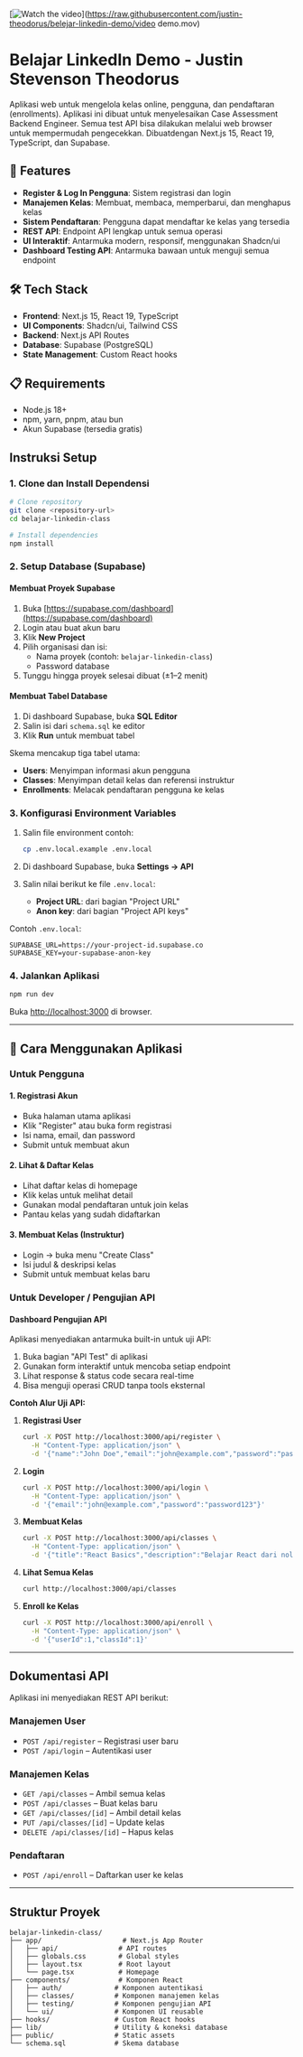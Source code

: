 [![Watch the video](https://raw.githubusercontent.com/justin-theodorus/belejar-linkedin-demo/thumbnail.png)](https://raw.githubusercontent.com/justin-theodorus/belejar-linkedin-demo/video demo.mov)

# Belajar LinkedIn Demo - Justin Stevenson Theodorus

Aplikasi web untuk mengelola kelas online, pengguna, dan pendaftaran (enrollments). Aplikasi ini dibuat untuk menyelesaikan Case Assessment Backend Engineer. Semua test API bisa dilakukan melalui web browser untuk mempermudah pengecekkan. Dibuatdengan Next.js 15, React 19, TypeScript, dan Supabase.

## 🚀 Features

* **Register & Log In Pengguna**: Sistem registrasi dan login
* **Manajemen Kelas**: Membuat, membaca, memperbarui, dan menghapus kelas
* **Sistem Pendaftaran**: Pengguna dapat mendaftar ke kelas yang tersedia
* **REST API**: Endpoint API lengkap untuk semua operasi
* **UI Interaktif**: Antarmuka modern, responsif, menggunakan Shadcn/ui
* **Dashboard Testing API**: Antarmuka bawaan untuk menguji semua endpoint

## 🛠️ Tech Stack

* **Frontend**: Next.js 15, React 19, TypeScript
* **UI Components**: Shadcn/ui, Tailwind CSS
* **Backend**: Next.js API Routes
* **Database**: Supabase (PostgreSQL)
* **State Management**: Custom React hooks

## 📋 Requirements

* Node.js 18+
* npm, yarn, pnpm, atau bun
* Akun Supabase (tersedia gratis)

## Instruksi Setup

### 1. Clone dan Install Dependensi

```bash
# Clone repository
git clone <repository-url>
cd belajar-linkedin-class

# Install dependencies
npm install
```

### 2. Setup Database (Supabase)

#### Membuat Proyek Supabase

1. Buka [https://supabase.com/dashboard](https://supabase.com/dashboard)
2. Login atau buat akun baru
3. Klik **New Project**
4. Pilih organisasi dan isi:
   * Nama proyek (contoh: `belajar-linkedin-class`)
   * Password database
5. Tunggu hingga proyek selesai dibuat (±1–2 menit)

#### Membuat Tabel Database

1. Di dashboard Supabase, buka **SQL Editor**
2. Salin isi dari `schema.sql` ke editor
3. Klik **Run** untuk membuat tabel

Skema mencakup tiga tabel utama:

* **Users**: Menyimpan informasi akun pengguna
* **Classes**: Menyimpan detail kelas dan referensi instruktur
* **Enrollments**: Melacak pendaftaran pengguna ke kelas

### 3. Konfigurasi Environment Variables

1. Salin file environment contoh:

   ```bash
   cp .env.local.example .env.local
   ```

2. Di dashboard Supabase, buka **Settings → API**

3. Salin nilai berikut ke file `.env.local`:

   * **Project URL**: dari bagian "Project URL"
   * **Anon key**: dari bagian "Project API keys"

Contoh `.env.local`:

```env
SUPABASE_URL=https://your-project-id.supabase.co
SUPABASE_KEY=your-supabase-anon-key
```

### 4. Jalankan Aplikasi

```bash
npm run dev
```

Buka [http://localhost:3000](http://localhost:3000) di browser.

---

## 🎯 Cara Menggunakan Aplikasi

### Untuk Pengguna

#### 1. Registrasi Akun

* Buka halaman utama aplikasi
* Klik "Register" atau buka form registrasi
* Isi nama, email, dan password
* Submit untuk membuat akun

#### 2. Lihat & Daftar Kelas

* Lihat daftar kelas di homepage
* Klik kelas untuk melihat detail
* Gunakan modal pendaftaran untuk join kelas
* Pantau kelas yang sudah didaftarkan

#### 3. Membuat Kelas (Instruktur)

* Login → buka menu "Create Class"
* Isi judul & deskripsi kelas
* Submit untuk membuat kelas baru

### Untuk Developer / Pengujian API

#### Dashboard Pengujian API

Aplikasi menyediakan antarmuka built-in untuk uji API:

1. Buka bagian "API Test" di aplikasi
2. Gunakan form interaktif untuk mencoba setiap endpoint
3. Lihat response & status code secara real-time
4. Bisa menguji operasi CRUD tanpa tools eksternal

**Contoh Alur Uji API:**

1. **Registrasi User**

   ```bash
   curl -X POST http://localhost:3000/api/register \
     -H "Content-Type: application/json" \
     -d '{"name":"John Doe","email":"john@example.com","password":"password123"}'
   ```

2. **Login**

   ```bash
   curl -X POST http://localhost:3000/api/login \
     -H "Content-Type: application/json" \
     -d '{"email":"john@example.com","password":"password123"}'
   ```

3. **Membuat Kelas**

   ```bash
   curl -X POST http://localhost:3000/api/classes \
     -H "Content-Type: application/json" \
     -d '{"title":"React Basics","description":"Belajar React dari nol","instructorId":1}'
   ```

4. **Lihat Semua Kelas**

   ```bash
   curl http://localhost:3000/api/classes
   ```

5. **Enroll ke Kelas**

   ```bash
   curl -X POST http://localhost:3000/api/enroll \
     -H "Content-Type: application/json" \
     -d '{"userId":1,"classId":1}'
   ```

---

## Dokumentasi API

Aplikasi ini menyediakan REST API berikut:

### Manajemen User

* `POST /api/register` – Registrasi user baru
* `POST /api/login` – Autentikasi user

### Manajemen Kelas

* `GET /api/classes` – Ambil semua kelas
* `POST /api/classes` – Buat kelas baru
* `GET /api/classes/[id]` – Ambil detail kelas
* `PUT /api/classes/[id]` – Update kelas
* `DELETE /api/classes/[id]` – Hapus kelas

### Pendaftaran

* `POST /api/enroll` – Daftarkan user ke kelas

---

## Struktur Proyek

```
belajar-linkedin-class/
├── app/                    # Next.js App Router
│   ├── api/               # API routes
│   ├── globals.css        # Global styles
│   ├── layout.tsx         # Root layout
│   └── page.tsx           # Homepage
├── components/            # Komponen React
│   ├── auth/             # Komponen autentikasi
│   ├── classes/          # Komponen manajemen kelas
│   ├── testing/          # Komponen pengujian API
│   └── ui/               # Komponen UI reusable
├── hooks/                # Custom React hooks
├── lib/                  # Utility & koneksi database
├── public/               # Static assets
└── schema.sql            # Skema database
```


